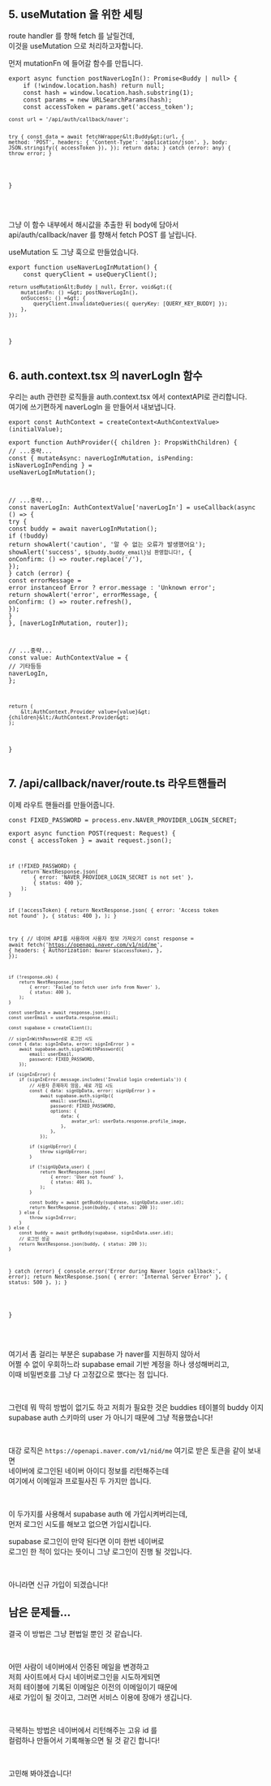 <h2 data-ke-size="size26">5. useMutation 을 위한 세팅</h2>
<p data-ke-size="size16">route handler 를 향해 fetch 를 날릴건데,<br />이것을 useMutation 으로 처리하고자합니다.</p>
<p data-ke-size="size16">먼저 mutationFn 에 들어갈 함수를 만듭니다.</p>
<pre class="qml"><code>export async function postNaverLogIn(): Promise&lt;Buddy | null&gt; {
    if (!window.location.hash) return null;
    const hash = window.location.hash.substring(1);
    const params = new URLSearchParams(hash);
    const accessToken = params.get('access_token');
<pre><code>const url = '/api/auth/callback/naver';

try {
    const data = await fetchWrapper&amp;lt;Buddy&amp;gt;(url, {
        method: 'POST',
        headers: {
            'Content-Type': 'application/json',
        },
        body: JSON.stringify({ accessToken }),
    });
    return data;
} catch (error: any) {
    throw error;
}
</code></pre>
<p>}</code></pre></p>
<p data-ke-size="size16">&nbsp;</p>
<p data-ke-size="size16">그냥 이 함수 내부에서 해시값을 추출한 뒤 body에 담아서<br />api/auth/callback/naver 를 향해서 fetch POST 를 날립니다.</p>
<p data-ke-size="size16">useMutation 도 그냥 훅으로 만들었습니다.</p>
<pre class="javascript"><code>export function useNaverLogInMutation() {
    const queryClient = useQueryClient();
<pre><code>return useMutation&amp;lt;Buddy | null, Error, void&amp;gt;({
    mutationFn: () =&amp;gt; postNaverLogIn(),
    onSuccess: () =&amp;gt; {
        queryClient.invalidateQueries({ queryKey: [QUERY_KEY_BUDDY] });
    },
});
</code></pre>
<p>}</code></pre></p>
<h2 data-ke-size="size26">6. auth.context.tsx 의 naverLogIn 함수</h2>
<p data-ke-size="size16">우리는 auth 관련한 로직들을 auth.context.tsx 에서 contextAPI로 관리합니다.<br />여기에 쓰기편하게 naverLogIn 을 만들어서 내보냅니다.</p>
<pre class="javascript"><code>export const AuthContext = createContext&lt;AuthContextValue&gt;(initialValue);
<p>export function AuthProvider({ children }: PropsWithChildren) {
// ...중략...
const { mutateAsync: naverLogInMutation, isPending: isNaverLogInPending } =
useNaverLogInMutation();</p>
<p>// ...중략...
const naverLogIn: AuthContextValue['naverLogIn'] = useCallback(async () =&gt; {
try {
const buddy = await naverLogInMutation();
if (!buddy)
return showAlert('caution', '알 수 없는 오류가 발생했어요');
showAlert('success', <code>${buddy.buddy_email}님 환영합니다!</code>, {
onConfirm: () =&gt; router.replace('/'),
});
} catch (error) {
const errorMessage =
error instanceof Error ? error.message : 'Unknown error';
return showAlert('error', errorMessage, {
onConfirm: () =&gt; router.refresh(),
});
}
}, [naverLogInMutation, router]);</p>
<p>// ...중략...
const value: AuthContextValue = {
// 기타등등
naverLogIn,
};</p>
<pre><code>return (
    &amp;lt;AuthContext.Provider value={value}&amp;gt;{children}&amp;lt;/AuthContext.Provider&amp;gt;
);
</code></pre>
<p>}</code></pre></p>
<h2 data-ke-size="size26">7. /api/callback/naver/route.ts 라우트핸들러</h2>
<p data-ke-size="size16">이제 라우트 핸들러를 만들어줍니다.</p>
<pre class="aspectj"><code>const FIXED_PASSWORD = process.env.NAVER_PROVIDER_LOGIN_SECRET;
<p>export async function POST(request: Request) {
const { accessToken } = await request.json();</p>
<pre><code>if (!FIXED_PASSWORD) {
    return NextResponse.json(
        { error: 'NAVER_PROVIDER_LOGIN_SECRET is not set' },
        { status: 400 },
    );
}

if (!accessToken) {
    return NextResponse.json(
        { error: 'Access token not found' },
        { status: 400 },
    );
}

try {
    // 네이버 API를 사용하여 사용자 정보 가져오기
    const response = await fetch('https://openapi.naver.com/v1/nid/me', {
        headers: {
            Authorization: `Bearer ${accessToken}`,
        },
    });

    if (!response.ok) {
        return NextResponse.json(
            { error: 'Failed to fetch user info from Naver' },
            { status: 400 },
        );
    }

    const userData = await response.json();
    const userEmail = userData.response.email;

    const supabase = createClient();

    // signInWithPassword로 로그인 시도
    const { data: signInData, error: signInError } =
        await supabase.auth.signInWithPassword({
            email: userEmail,
            password: FIXED_PASSWORD,
        });

    if (signInError) {
        if (signInError.message.includes('Invalid login credentials')) {
            // 사용자 존재하지 않음, 새로 가입 시도
            const { data: signUpData, error: signUpError } =
                await supabase.auth.signUp({
                    email: userEmail,
                    password: FIXED_PASSWORD,
                    options: {
                        data: {
                            avatar_url: userData.response.profile_image,
                        },
                    },
                });

            if (signUpError) {
                throw signUpError;
            }

            if (!signUpData.user) {
                return NextResponse.json(
                    { error: 'User not found' },
                    { status: 401 },
                );
            }

            const buddy = await getBuddy(supabase, signUpData.user.id);
            return NextResponse.json(buddy, { status: 200 });
        } else {
            throw signInError;
        }
    } else {
        const buddy = await getBuddy(supabase, signInData.user.id);
        // 로그인 성공
        return NextResponse.json(buddy, { status: 200 });
    }
} catch (error) {
    console.error('Error during Naver login callback:', error);
    return NextResponse.json(
        { error: 'Internal Server Error' },
        { status: 500 },
    );
}
</code></pre>
<p>}</code></pre></p>
<p data-ke-size="size16">&nbsp;</p>
<p data-ke-size="size16">여기서 좀 걸리는 부분은 supabase 가 naver를 지원하지 않아서<br />어쩔 수 없이 우회하느라 supabase email 기반 계정을 하나 생성해버리고,<br />이때 비밀번호를 그냥 다 고정값으로 했다는 점 입니다.</p>
<p data-ke-size="size16">&nbsp;</p>
<p data-ke-size="size16">그런데 뭐 딱히 방법이 없기도 하고 저희가 필요한 것은 buddies 테이블의 buddy 이지<br />supabase auth 스키마의 user 가 아니기 때문에 그냥 적용했습니다!</p>
<p data-ke-size="size16">&nbsp;</p>
<p data-ke-size="size16">대강 로직은 <code>https://openapi.naver.com/v1/nid/me</code> 여기로 받은 토큰을 같이 보내면<br />네이버에 로그인된 네이버 아이디 정보를 리턴해주는데<br />여기에서 이메일과 프로필사진 두 가지만 씁니다.</p>
<p data-ke-size="size16">&nbsp;</p>
<p data-ke-size="size16">이 두가지를 사용해서 supabase auth 에 가입시켜버리는데,<br />먼저 로그인 시도를 해보고 없으면 가입시킵니다.</p>
<p data-ke-size="size16">supabase 로그인이 만약 된다면 이미 한번 네이버로<br />로그인 한 적이 있다는 뜻이니 그냥 로그인이 진행 될 것입니다.</p>
<p data-ke-size="size16">&nbsp;</p>
<p data-ke-size="size16">아니라면 신규 가입이 되겠습니다!</p>
<h2 data-ke-size="size26">남은 문제들...</h2>
<p data-ke-size="size16">결국 이 방법은 그냥 편법일 뿐인 것 같습니다.</p>
<p data-ke-size="size16">&nbsp;</p>
<p data-ke-size="size16">어떤 사람이 네이버에서 인증된 메일을 변경하고<br />저희 사이트에서 다시 네이버로그인을 시도하게되면<br />저희 테이블에 기록된 이메일은 이전의 이메일이기 때문에<br />새로 가입이 될 것이고, 그러면 서비스 이용에 장애가 생깁니다.</p>
<p data-ke-size="size16">&nbsp;</p>
<p data-ke-size="size16">극복하는 방법은 네이버에서 리턴해주는 고유 id 를<br />컬럼하나 만들어서 기록해놓으면 될 것 같긴 합니다!</p>
<p data-ke-size="size16">&nbsp;</p>
<p data-ke-size="size16">고민해 봐야겠습니다!</p>